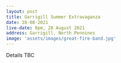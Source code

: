 ```yaml
---
layout: post
title: Garrigill Summer Extravaganza
date: 28-08-2021
live-date: 8pm, 28 August 2021
address: Garrigill, North Pennines
image: 'assets/images/great-fire-band.jpg'
---
```


Details TBC